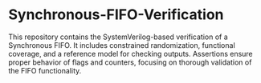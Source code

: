 # Synchronous-FIFO-Verification
This repository contains the SystemVerilog-based verification of a Synchronous FIFO. It includes constrained randomization, functional coverage, and a reference model for checking outputs. Assertions ensure proper behavior of flags and counters, focusing on thorough validation of the FIFO functionality.
